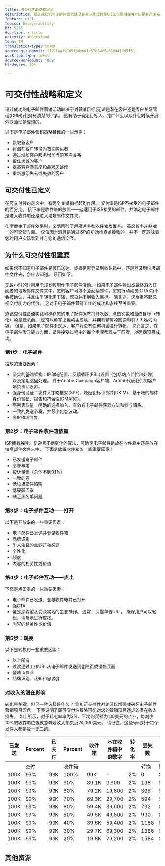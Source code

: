 ```yaml
---
title: 可交付性战略和定义
description: 设计成功的电子邮件营销活动取决于对营销目标(无论是潜在客户还是客户关系管理(CRM)计划)有清楚的了解。 这有助于确定目标人、推广什么以及什么时候开展外联活动是理想的。
feature: null
topics: Deliverability
kt: 5255
doc-type: article
activity: understand
team: TM
translation-type: tm+mt
source-git-commit: f797faaf9189f64eb6fc57b84c5e38d4418d5f51
workflow-type: tm+mt
source-wordcount: '869'
ht-degree: 10%

---
```



# 可交付性战略和定义

设计成功的电子邮件营销活动取决于对营销目标(无论是潜在客户还是客户关系管理(CRM)计划)有清楚的了解。 这有助于确定目标人、推广什么以及什么时候开展外联活动是理想的。

以下是电子邮件营销策略目标的一些示例：

* 赢取新客户
* 将潜在客户转换为首次购买者
* 通过增加客户服务增加当前客户关系
* 留住忠诚的客户
* 提高客户满意度和品牌忠诚度
* 重新激活失去或失效的客户

## 可交付性已定义

在可交付性的定义中，有两个关键指标起到作用。 交付率是ISP不接受的电子邮件的百分比。 接下来是收件箱的放置——这适用于ISP接受的邮件，并确定电子邮件是进入收件箱还是进入垃圾邮件文件夹。

在衡量电子邮件效果时，必须同时了解发送率和收件箱放置率。 高交货率并非唯一的可交货方面。 仅仅因为消息是通过ISP的初始检查点接收的，并不一定意味着您的用户实际看到并与您的通信交互。

## 为什么可交付性很重要

如果您不知道电子邮件是否已送达，或者是否登录到收件箱中，还是登录到垃圾邮件文件夹，您应该知道。 原因如下。

无数小时的时间用于规划和制作电子邮件活动。 如果电子邮件弹出或最终落入订阅者的垃圾邮件文件夹中，您的客户可能不会阅读邮件，您的行动动员(CTA)将不会被确认，并且由于转化率下降，您将达不到收入目标。 简言之，您承担不起忽视交付能力的代价。 这对于电子邮件营销工作的成功和底线至关重要。

遵循交付性最佳实践可确保您的电子邮件拥有打开次数、点击次数和最终目标（转化）的最佳机会。 您可以编写出色的主题线，并拥有精美的图像和引人入胜的内容。 但是，如果电子邮件未送达，客户将没有任何机会进行转化。 总而言之，在电子邮件发送能力方面，邮件接受过程中的每个步骤都取决于前者，以确保项目成功。

### 第1步：电子邮件

投放的重要因素：

* 坚实的基础架构：IP和域配置、反馈循环(FBL)设置（包括站点监控和处理）以及定期跳回处理。 对于Adobe Campaign客户端，Adobe代表我们的客户端负责此设置。
* 强身份验证：发件人策略框架(SPF)、域密钥标识邮件(DKIM)、基于域的邮件身份验证、报告和符合性(DMARC)。
* 高列表质量：明确的选择加入、有效的电子邮件获取方法和参与策略。
* 一致的发送节奏，并最小化卷波动。
* 高IP和域信誉。

### 第2步：电子邮件收件箱放置

ISP拥有独特、复杂且不断变化的算法，可确定电子邮件是放在收件箱中还是放在垃圾邮件文件夹中。
下面是放置收件箱的一些重要因素：

* 已发送电子邮件
* 高参与度
* 投诉量低（总体不到0.1%）
* 一致的卷
* 低垃圾邮件陷阱
* 低硬弹回率
* 缺乏黑名单问题

### 第3步：电子邮件互动——打开

以下是开放率的一些重要因素：

* 电子邮件已发送并登录收件箱
* 品牌识别
* 引人注目的主题行和标题
* 个性化
* 频度
* 内容的相关性或价值

### 第4步：电子邮件互动——点击

下面是点击率的一些重要因素：

* 电子邮件已发送、登录收件箱并已打开
* 强CTA
* 这是您希望从受众实现的主要操作。 通常，只需单击URL。 确保用户可以轻松、清晰地进行查找。
* 内容的相关性或价值

### 第5步：转换

以下是转换的一些重要因素：

* 以上所有
* 过渡通过工作URL从电子邮件发送到登陆页或销售页面
* 登陆页体验
* 品牌识别、认知和忠诚度

### 对收入的潜在影响

转化是关键，但另一种选择是什么？ 您的可交付性战略可以增强或破坏电子邮件营销项目涅盘。 下表说明了弱可交付性策略可能对您的营销项目造成的潜在收入损失。 如上所示，对于转化率率为2%、平均购买额为100美元的企业，每减少10%的收件箱位置就意味着收入损失近20,000美元。 请记住，这些号码对于每个发件人都是独一无二的。

| 已发送 | Percent | 已交付 | Percent | 收件箱 | 不在收件箱中的数字 | 转化率 | 丢失数 | 平均 | 《迷失》 |
|------|-----------|-----------|----------|-------|---------------------|-----------------|-----------------|----------|-----------|
|  | 交付 |  | 收件箱 |  |  |  | 转换 | 购买 | 收入 |
| 100K | 99% | 99K | 100% | 99K | - | 2% | 0 | $100 | $ - |
| 100K | 99% | 99K | 90% | 89.1K | 9,900 | 2% | 198 | $100 | $19,800 |
| 100K | 99% | 99K | 80% | 79.2K | 19,800 | 2% | 396 | $100 | $39,600 |
| 100K | 99% | 99K | 70% | 69.3K | 29,700 | 2% | 594 | $100 | $59,400 |
| 100K | 99% | 99K | 60% | 59.4K | 39,600 | 2% | 792 | $100 | $79,200 |
| 100K | 99% | 99K | 50% | 49.5K | 49,500 | 2% | 990 | $100 | $99,000 |
| 100K | 99% | 99K | 40% | 39.6K | 59,400 | 2% | 1188 | $100 | $118,800 |
| 100K | 99% | 99K | 30% | 29.7K | 69,300 | 2% | 1386 | $100 | $138,600 |
| 100K | 99% | 99K | 20% | 19.8K | 79,200 | 2% | 1584 | $100 | $158,400 |

## 其他资源
